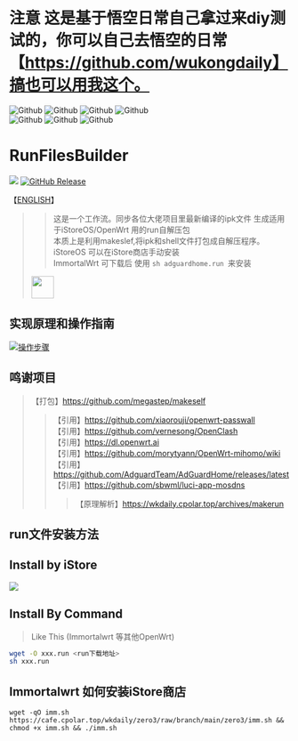 
#  注意 这是基于悟空日常自己拿过来diy测试的，你可以自己去悟空的日常【https://github.com/wukongdaily】搞也可以用我这个。


![Github](https://img.shields.io/badge/Passwall.run-123456?logo=github&logoColor=fff&labelColor=green&style=for-the-badge) ![Github](https://img.shields.io/badge/openclash.run-123456?logo=github&logoColor=fff&labelColor=red&style=for-the-badge) ![Github](https://img.shields.io/badge/SSRP.run-123456?logo=github&logoColor=fff&labelColor=blue&style=for-the-badge) ![Github](https://img.shields.io/badge/passwall2.run-123456?logo=github&logoColor=fff&labelColor=AB5ED8&style=for-the-badge)<br> ![Github](https://img.shields.io/badge/nikki.run-123456?logo=github&logoColor=fff&labelColor=yellow&style=for-the-badge) ![Github](https://img.shields.io/badge/AdGuardHome.run-123456?logo=github&logoColor=fff&labelColor=8470FF&style=for-the-badge) ![Github](https://img.shields.io/badge/MOSDNS.run-123456?logo=github&logoColor=fff&labelColor=FF7F00&style=for-the-badge)
# RunFilesBuilder 
<img src="https://img.shields.io/github/downloads/wukongdaily/RunFilesBuilder/total.svg?style=for-the-badge&color=32C955"/>  [![GitHub Release](https://img.shields.io/github/v/release/wukongdaily/RunFilesBuilder?style=for-the-badge&logoColor=green&color=%23E1A8CD)](https://github.com/wukongdaily/RunFilesBuilder/releases)

【[ENGLISH](https://github.com/wukongdaily/RunFilesBuilder/blob/master/README_en.md)】

>> 这是一个工作流。同步各位大佬项目里最新编译的ipk文件 生成适用于iStoreOS/OpenWrt 用的run自解压包<br>
>> 本质上是利用makeslef,将ipk和shell文件打包成自解压程序。<br>
>> iStoreOS 可以在iStore商店手动安装<br>
>> ImmortalWrt 可下载后 使用 `sh adguardhome.run `来安装
> <img src="https://github.com/user-attachments/assets/3f5dabba-1efa-4e67-bf5b-86a27c114902" height=40>

## 实现原理和操作指南
[![操作步骤](https://img.shields.io/badge/YouTube-123456?logo=youtube&labelColor=ff0000)](https://youtu.be/o0TN8LV01i4)

## 鸣谢项目
> 【打包】https://github.com/megastep/makeself
> > 【引用】https://github.com/xiaorouji/openwrt-passwall<br>
> > 【引用】https://github.com/vernesong/OpenClash<br>
> > 【引用】https://dl.openwrt.ai<br>
> > 【引用】https://github.com/morytyann/OpenWrt-mihomo/wiki<br>
> > 【引用】https://github.com/AdguardTeam/AdGuardHome/releases/latest<br>
> > 【引用】https://github.com/sbwml/luci-app-mosdns
> > > 【原理解析】https://wkdaily.cpolar.top/archives/makerun

## run文件安装方法
## Install by iStore 
<img src=https://camo.githubusercontent.com/0a783d7ece59c727a1eef024855606c2b87be6acec14192e8103cf8c601d44eb/68747470733a2f2f63646e2e6a7364656c6976722e6e65742f67682f41554b393532372f4172652d752d6f6b406d61737465722f617070732f696e7374616c6c2e706e67>


## Install By Command
> Like This (Immortalwrt 等其他OpenWrt)
```bash
wget -O xxx.run <run下载地址>
sh xxx.run
```

## Immortalwrt 如何安装iStore商店
```
wget -qO imm.sh https://cafe.cpolar.top/wkdaily/zero3/raw/branch/main/zero3/imm.sh && chmod +x imm.sh && ./imm.sh

```

